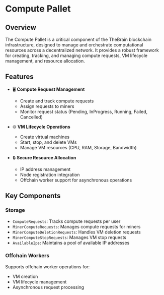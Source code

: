 # Compute Pallet

## Overview

The Compute Pallet is a critical component of the TheBrain blockchain infrastructure, designed to manage and orchestrate computational resources across a decentralized network. It provides a robust framework for creating, tracking, and managing compute requests, VM lifecycle management, and resource allocation.

## Features

- 🖥️ **Compute Request Management**
  - Create and track compute requests
  - Assign requests to miners
  - Monitor request status (Pending, InProgress, Running, Failed, Cancelled)

- 🌐 **VM Lifecycle Operations**
  - Create virtual machines
  - Start, stop, and delete VMs
  - Manage VM resources (CPU, RAM, Storage, Bandwidth)

- 🔒 **Secure Resource Allocation**
  - IP address management
  - Node registration integration
  - Offchain worker support for asynchronous operations

## Key Components

### Storage

- `ComputeRequests`: Tracks compute requests per user
- `MinerComputeRequests`: Manages compute requests for miners
- `MinerComputeDeletionRequests`: Handles VM deletion requests
- `MinerComputeStopRequests`: Manages VM stop requests
- `AvailableIps`: Maintains a pool of available IP addresses

### Offchain Workers

Supports offchain worker operations for:
- VM creation
- VM lifecycle management
- Asynchronous request processing